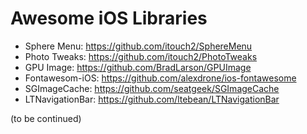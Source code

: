 # Awesome iOS Libraries

- Sphere Menu: https://github.com/itouch2/SphereMenu
- Photo Tweaks: https://github.com/itouch2/PhotoTweaks
- GPU Image: https://github.com/BradLarson/GPUImage
- Fontawesom-iOS: https://github.com/alexdrone/ios-fontawesome
- SGImageCache: https://github.com/seatgeek/SGImageCache
- LTNavigationBar: https://github.com/ltebean/LTNavigationBar

(to be continued)
